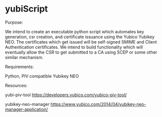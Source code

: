 yubiScript
==========
Purpose:

We intend to create an executable python script which automates key generation, csr creation, and certificate issuance using the Yubico Yubikey NEO.  The certificates which get issued will be self-signed SMIME and Client Authentication certificates.  We intend to build functionality which will eventually allow the CSR to get submitted to a CA using SCEP or some other similar mechanism.

Requirements:

Python, PIV compatible Yubikey NEO

Resources:

yubi-piv-tool	https://developers.yubico.com/yubico-piv-tool/

yubikey-neo-manager	https://www.yubico.com/2014/04/yubikey-neo-manager-application/

